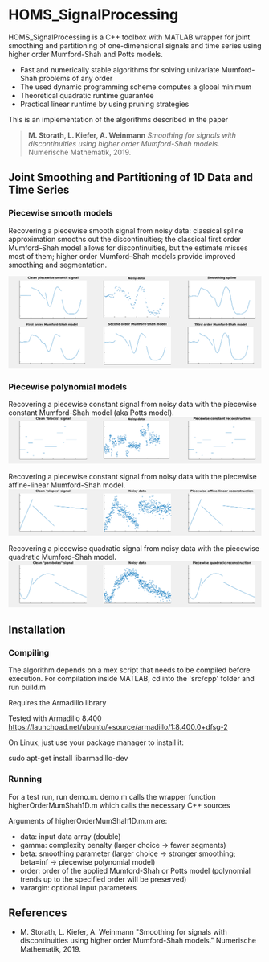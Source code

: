 # HOMS_SignalProcessing
HOMS_SignalProcessing is a C++ toolbox with MATLAB wrapper for joint smoothing and partitioning of one-dimensional signals and time series 
using higher order Mumford-Shah and Potts models.

   - Fast and numerically stable algorithms for solving univariate Mumford-Shah problems of any order
   - The used dynamic programming scheme computes a global minimum
   - Theoretical quadratic runtime guarantee
   - Practical linear runtime by using pruning strategies

This is an implementation of the algorithms described in the paper

>  **M. Storath, L. Kiefer, A. Weinmann**
    *Smoothing for signals with discontinuities using higher order Mumford-Shah models.*
    Numerische Mathematik, 2019.

## Joint Smoothing and Partitioning of 1D Data and Time Series
### Piecewise smooth models
   
   Recovering a piecewise smooth signal from noisy data:
   classical spline approximation smooths out the discontinuities;
   the classical first order Mumford–Shah model allows for discontinuities, but the estimate misses most of them;
   higher order Mumford–Shah models provide improved smoothing and
   segmentation.
   
   ![titleimageA](/docs/pcwSmooth.png)

   
 ### Piecewise polynomial models
  Recovering a piecewise constant signal from noisy data with the piecewise constant Mumford-Shah model (aka Potts model).
  ![titleimageB](/docs/pcwConstant.png)
  
  Recovering a piecewise constant signal from noisy data with the piecewise affine-linear Mumford-Shah model.
  ![titleimageC](/docs/pcwLinear.png)
  
  
  Recovering a piecewise quadratic signal from noisy data with the piecewise quadratic Mumford-Shah model.
  ![titleimageD](/docs/pcwQuadratic.png)
  

## Installation
### Compiling
The algorithm depends on a mex script that needs to be compiled before execution. For compilation inside MATLAB, cd into the 'src/cpp' folder and run build.m

Requires the Armadillo library

Tested with Armadillo 8.400 https://launchpad.net/ubuntu/+source/armadillo/1:8.400.0+dfsg-2

On Linux, just use your package manager to install it:

sudo apt-get install libarmadillo-dev


### Running
For a test run, run demo.m. 
demo.m calls the wrapper function higherOrderMumShah1D.m which calls the necessary C++ sources

Arguments of higherOrderMumShah1D.m.m are:
 - data: input data array (double)
 - gamma: complexity penalty (larger choice -> fewer segments)
 - beta: smoothing parameter (larger choice -> stronger smoothing; beta=inf -> piecewise polynomial model)
 - order: order of the applied Mumford-Shah or Potts model (polynomial trends up to the specified order will be preserved)
 - varargin: optional input parameters

## References
- M. Storath, L. Kiefer, A. Weinmann
    "Smoothing for signals with discontinuities using higher order Mumford-Shah models."
    Numerische Mathematik, 2019.
